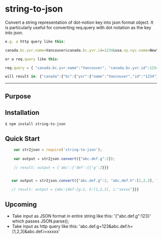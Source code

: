 string-to-json
==============

Convert a string representation of dot-notion key into json format object.
It is particularly useful for converting req.query with dot notation as the key into json.
```js
e.g. a http query like this: 

canada.bc.yvr.name=Vancouver&canada.bc.yvr.id=1234&usa.ny.nyc.name=New%20York

or a req.query like this: 

req.query = { "canada.bc.yvr.name":"Vancouver", "canada.bc.yvr.id":1234, "usa.ny.nyc.name"="New%20York" }

will result in: {"canada":{"bc":{"yvr":{"name":"Vancouver","id":"1234"}}},"usa":{"ny":{"nyc":{"name":"New York"}}}}

```

-------------


## Purpose


## Installation
    $ npm install string-to-json

## Quick Start

```js
    var str2json = require('string-to-json');
    
    var output = str2json.convert({"abc.def.g":2});

    // result: output = {'abc':{'def':{{'g':2}}}


   var output = str2json.convert({"abc.def.g":2, "abc.def.h":[1,2,3], "abc.def.i":"xxxxx"});

   // result: output = {abc:{def:{g:2, h:[1,2,3], i:"xxxxx"}}}

```

## Upcoming

- Take input as JSON format in entire string like this:  '{"abc.def.g":123}' which passes JSON.parse();
- Take input as http query like this: 'abc.def.g=123&abc.def.h=[1,2,3]&abc.def.i=xxxxx'

